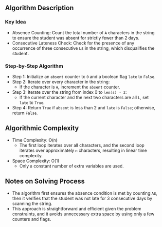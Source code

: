 ## Algorithm Description
### Key Idea
- Absence Counting: Count the total number of ```A``` characters in the string to ensure the student was absent for strictly fewer than 2 days.
- Consecutive Lateness Check: Check for the presence of any occurrence of three consecutive ```L```s in the string, which disqualifies the student.

### Step-by-Step Algorithm
- Step 1: Initialize an ```absent``` counter to ```0``` and a boolean flag ```late``` to ```False```.
- Step 2: Iterate over every character in the string:
  - If the character is ```A```, increment the ```absent``` counter.
- Step 3: Iterate over the string from index 0 to ```len(s) - 2```:
  - If the current character and the next two characters are all ```L```, set ```late``` to ```True```.
- Step 4: Return ```True``` if ```absent``` is less than 2 and ```late``` is ```False```; otherwise, return ```False```.

## Algorithmic Complexity
- Time Complexity: O(n)
  - The first loop iterates over all characters, and the second loop iterates over approximately ```n``` characters, resulting in linear time complexity.
- Space Complexity: O(1)
  - Only a constant number of extra variables are used.

## Notes on Solving Process
- The algorithm first ensures the absence condition is met by counting ```A```s, then it verifies that the student was not late for 3 consecutive days by scanning the string.
- This approach is straightforward and efficient given the problem constraints, and it avoids unnecessary extra space by using only a few counters and flags.